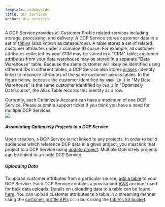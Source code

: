 ```yaml
---
template: sidebyside
title: DCP Services
anchor: dcp_services
---
```

A DCP Service provides all Customer Profile related services including storage, processing, and delivery. A DCP Service
stores customer data in a set of [tables](#dcp_tables) (also known as datasources). A table stores a set of
related customer attributes under a common ID space. For example, all customer attributes collected by your CRM may be 
stored in a "CRM" table; customer attributes from your data warehouse may be stored in a separate
"Data Warehouse" table. Because the same customer will likely be identified using different IDs in different tables, a DCP
Service also stores [aliases](#dcp_alias) (identity links) to reconcile attributes of the same customer
across tables. In the figure below, because the customer identified by `ANON_ID_1` in "My Data Warehouse" is the
same customer identified by `OEU_2` in "Optimizely Datasource", the Alias Table records this identity as a row.

<div class="attention attention--warning push--bottom">
Currently, each Optimizely Account can have a maximum of one DCP Service. Please submit a support ticket if you think you have a need for multiple DCP Services.
</div>

<img src="/assets/img/dcp/DCP_Service.png">

##### Associating Optimizely Projects to a DCP Service
Upon creation, a DCP Service is not linked to any projects. In order to build audiences which reference DCP data in a given project, you must link 
that project to a DCP Service using [update project](#update-project). Multiple Optimizely projects can be linked to a single DCP Service.

##### Uploading Data
To upload customer attributes from a particular source, [add a table](#create-dcptable)
to your DCP Service. Each DCP Service contains a provisioned [AWS](http://aws.amazon.com/) account used for bulk data
uploads.  Details on uploading data to a table can be found [here](/classic/customer-profiles/index.html#customer_profiles). You
can upload customer attributes to a table in a streaming manner using the [customer profile
APIs](#update-customer_profile) or in bulk using the [table's S3
bucket](/classic/customer-profiles/index.html#bulk).
